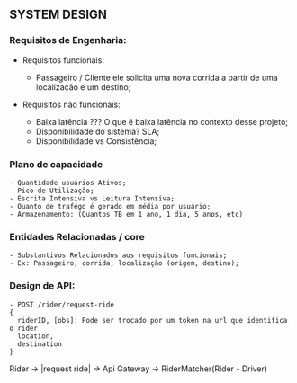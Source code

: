 ##                              SYSTEM DESIGN

### Requisitos de Engenharia:
- Requisitos funcionais:
    - Passageiro / Cliente ele solicita uma nova corrida a partir de uma localização e um destino;

- Requisitos não funcionais:
    - Baixa latência ??? O que é baixa latência no contexto desse projeto;
    - Disponibilidade do sistema? SLA;
    - Disponibilidade vs Consistência;

### Plano de capacidade
    - Quantidade usuários Ativos;
    - Pico de Utilização;
    - Escrita Intensiva vs Leitura Intensiva;
    - Quanto de trafégo é gerado em média por usuário;
    - Armazenamento: (Quantos TB em 1 ano, 1 dia, 5 anos, etc)

### Entidades Relacionadas / core
    - Substantivos Relacionados aos requisitos funcionais;
    - Ex: Passageiro, corrida, localização (origem, destino);

### Design de API:
    - POST /rider/request-ride
    {
      riderID, [obs]: Pode ser trocado por um token na url que identifica o rider
      location,
      destination
    }

Rider -> |request ride| -> Api Gateway -> RiderMatcher(Rider - Driver)
